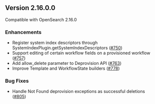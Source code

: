## Version 2.16.0.0

Compatible with OpenSearch 2.16.0

### Enhancements
- Register system index descriptors through SystemIndexPlugin.getSystemIndexDescriptors ([#750](https://github.com/opensearch-project/flow-framework/pull/750))
- Support editing of certain workflow fields on a provisioned workflow ([#757](https://github.com/opensearch-project/flow-framework/pull/757))
- Add allow_delete parameter to Deprovision API ([#763](https://github.com/opensearch-project/flow-framework/pull/763))
- Improve Template and WorkflowState builders ([#778](https://github.com/opensearch-project/flow-framework/pull/778))

### Bug Fixes
- Handle Not Found deprovision exceptions as successful deletions ([#805](https://github.com/opensearch-project/flow-framework/pull/805))
